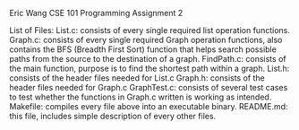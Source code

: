 Eric Wang
CSE 101 
Programming Assignment 2

List of Files:
List.c: consists of every single required list operation functions.
Graph.c: consists of every single required Graph operation functions, also contains the BFS (Breadth First Sort) function that helps search     possible paths from the source to the destination of a graph.
FindPath.c: consists of the main function, purpose is to find the shortest path within a graph.
List.h: consists of the header files needed for List.c
Graph.h: consists of the header files needed for Graph.c
GraphTest.c: consists of several test cases to test whether the functions in Graph.c written is working as intended.
Makefile: compiles every file above into an executable binary.
README.md: this file, includes simple description of every other files.
